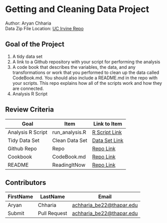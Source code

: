 # Getting and Cleaning Data Project
Author: Aryan Chharia <br />
Data Zip File Location: [UC Irvine Repo](https://d396qusza40orc.cloudfront.net/getdata%2Fprojectfiles%2FUCI%20HAR%20Dataset.zip "Clicking will download the data")

## Goal of the Project
1. A tidy data set 
2. A link to a Github repository with your script for performing the analysis 
3. A code book that describes the variables, the data, and any transformations or work that you performed to clean up the data called CodeBook.md. You should also include a README.md in the repo with your scripts. This repo explains how all of the scripts work and how they are connected.
4. Analysis R Script

## Review Criteria

Goal | Item | Link to Item
--- | --- | ---
Analysis R Script |  run_analysis.R |  [R Script Link](https://github.com/Aryan-Chharia/Getting-and-cleaning-data/blob/main/run_analysis.R "run_analysis.R")
Tidy Data Set |  Clean Data Set |  [Data Set Link](https://github.com/Aryan-Chharia/Getting-and-cleaning-data/blob/main/tidyData.txt)
Github Repo | Repo |  [Repo Link](https://github.com/Aryan-Chharia/Getting-and-cleaning-data/tree/main "Click to go to Repo")
Cookbook | CodeBook.md |  [Repo Link](https://github.com/Aryan-Chharia/Getting-and-cleaning-data/blob/main/CodeBook.md "CodeBook.md")
README | ReadingItNow |  [Repo Link](https://github.com/Aryan-Chharia/Getting-and-cleaning-data/blob/main/README.md "README.md")

## Contributors

FirstName | LastName | Email
--- | --- | ---
Aryan |  Chharia |  <achharia_be22@thapar.edu>
Submit |  Pull Request | <achharia_be22@thapar.edu>
